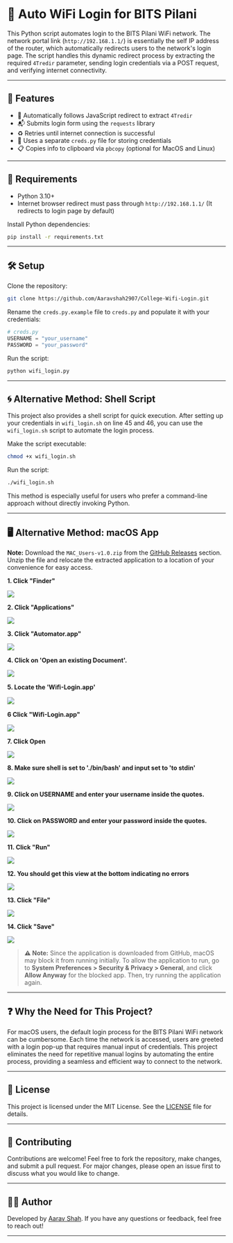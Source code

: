 # 🔐 Auto WiFi Login for BITS Pilani

This Python script automates login to the BITS Pilani WiFi network. The network portal link (`http://192.168.1.1/`) is essentially the self IP address of the router, which automatically redirects users to the network's login page. The script handles this dynamic redirect process by extracting the required `4Tredir` parameter, sending login credentials via a POST request, and verifying internet connectivity.

---

## 🚀 Features

- 🔄 Automatically follows JavaScript redirect to extract `4Tredir`
- 📬 Submits login form using the `requests` library
- ♻️ Retries until internet connection is successful
- 🔐 Uses a separate `creds.py` file for storing credentials
- 📋 Copies info to clipboard via `pbcopy` (optional for MacOS and Linux)

---

## 🧰 Requirements

- Python 3.10+
- Internet browser redirect must pass through `http://192.168.1.1/` (It redirects to login page by default)

Install Python dependencies:

```bash
pip install -r requirements.txt
```

---

## 🛠️ Setup

Clone the repository:

```bash
git clone https://github.com/Aaravshah2907/College-Wifi-Login.git
```

Rename the `creds.py.example` file to `creds.py` and populate it with your credentials:

```python
# creds.py
USERNAME = "your_username"
PASSWORD = "your_password"
```

Run the script:

```bash
python wifi_login.py
```

---

## 🌀 Alternative Method: Shell Script

This project also provides a shell script for quick execution. After setting up your credentials in `wifi_login.sh` on line 45 and 46, you can use the `wifi_login.sh` script to automate the login process.

Make the script executable:

```bash
chmod +x wifi_login.sh
```

Run the script:

```bash
./wifi_login.sh
```

This method is especially useful for users who prefer a command-line approach without directly invoking Python.

---

## 🖥️ Alternative Method: macOS App

**Note:** Download the `MAC_Users-v1.0.zip` from the [GitHub Releases](https://github.com/Aaravshah2907/College-Wifi-Login/releases) section. Unzip the file and relocate the extracted application to a location of your convenience for easy access.

**1. Click "Finder"**

<p><img src="./contents/2usnti1s.png"></p>

**2. Click "Applications"**

<p><img src="./contents/kmo0zhzj.png"></p>

**3. Click "Automator.app"**

<p><img src="./contents/ag0jce50.png"></p>

**4. Click on 'Open an existing Document'.**

<p><img src="./contents/ca3m0ml5.png"></p>

**5. Locate the 'Wiﬁ-Login.app'**

<p><img src="./contents/u1uvpqkz.png"></p>

**6 Click "Wiﬁ-Login.app"**

<p><img src="./contents/kwmyrdnf.png"></p>

**7. Click Open**

<p><img src="./contents/rwyn303f.png"></p>

**8. Make sure shell is set to './bin/bash' and input set to 'to stdin'**

<p><img src="./contents/fqquauji.png"></p>

**9. Click on USERNAME and enter your username inside the quotes.**

<p><img src="./contents/u5irnmcy.png"></p>

**10. Click on PASSWORD and enter your password inside the quotes.**

<p><img src="./contents/d3kobqnd.png"></p>

**11. Click "Run"**

<p><img src="./contents/jhr5x0jx.png"></p>

**12. You should get this view at the bottom indicating no errors**

<p><img src="./contents/yibrqktz.png"></p>

**13. Click "File"**

<p><img src="./contents/i4cb4kvx.png"></p>

**14. Click "Save"**

<p><img src="./contents/pcyja1cd.png"></p>

> **⚠️ Note:** Since the application is downloaded from GitHub, macOS may block it from running initially. To allow the application to run, go to **System Preferences > Security & Privacy > General**, and click **Allow Anyway** for the blocked app. Then, try running the application again.

---

## ❓ Why the Need for This Project?

For macOS users, the default login process for the BITS Pilani WiFi network can be cumbersome. Each time the network is accessed, users are greeted with a login pop-up that requires manual input of credentials. This project eliminates the need for repetitive manual logins by automating the entire process, providing a seamless and efficient way to connect to the network.

---

## 📜 License

This project is licensed under the MIT License. See the [LICENSE](LICENSE) file for details.

---

## 🤝 Contributing

Contributions are welcome! Feel free to fork the repository, make changes, and submit a pull request. For major changes, please open an issue first to discuss what you would like to change.

---

## 🧑‍💻 Author

Developed by [Aarav Shah](https://github.com/Aaravshah2907). If you have any questions or feedback, feel free to reach out!

---
